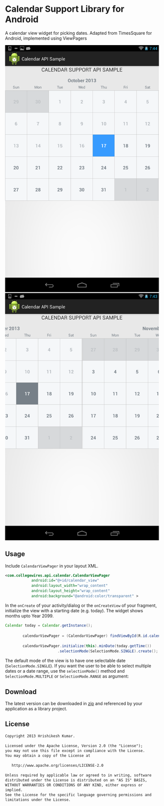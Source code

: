 Calendar Support Library for Android
==========================

A calendar view widget for picking dates.
Adapted from TimesSquare for Android, implemented using ViewPagers

![Screenshot](screen1.png)
![Screenshot](screen2.png)



Usage
-----

Include `CalendarViewPager` in your layout XML.

```xml
<com.collegewires.api.calendar.CalendarViewPager
            android:id="@+id/calendar_view"
            android:layout_width="wrap_content"
            android:layout_height="wrap_content"
            android:background="@android:color/transparent" >
```

In the `onCreate` of your activity/dialog or the `onCreateView` of your fragment, initialize the
view with a starting date (e.g. today). The widget shows months upto Year 2099.

```java
Calendar today = Calendar.getInstance();
		
		calendarViewPager = (CalendarViewPager) findViewById(R.id.calendar_view);
		
		calendarViewPager.initialize(this).minDate(today.getTime())
						.selectionMode(SelectionMode.SINGLE).create();
```

The default mode of the view is to have one selectable date (`SelectionMode.SINGLE`).  If you want the user to be able to
select multiple dates or a date range, use the `selectionMode()` method and `SelectionMode.MULTIPLE` or `SelectionMode.RANGE` as argument:

Download
--------

The latest version can be downloaded in [zip][zip] and referenced by your application as a library
project.

License
-------

    Copyright 2013 Hrishikesh Kumar.

    Licensed under the Apache License, Version 2.0 (the "License");
    you may not use this file except in compliance with the License.
    You may obtain a copy of the License at

       http://www.apache.org/licenses/LICENSE-2.0

    Unless required by applicable law or agreed to in writing, software
    distributed under the License is distributed on an "AS IS" BASIS,
    WITHOUT WARRANTIES OR CONDITIONS OF ANY KIND, either express or implied.
    See the License for the specific language governing permissions and
    limitations under the License.



 [zip]: https://github.com/hshed/android-calendar-support/archive/master.zip
